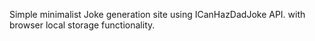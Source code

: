 Simple minimalist Joke generation site using ICanHazDadJoke API. with browser local storage functionality.
